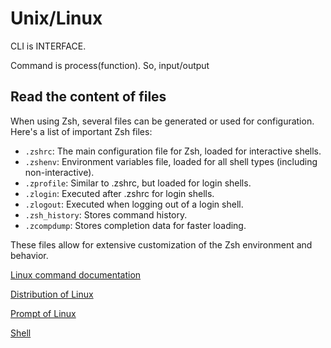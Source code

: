 # Unix/Linux

CLI is INTERFACE.

Command is process(function). So, input/output

## Read the content of files

When using Zsh, several files can be generated or used for configuration. Here's a list of important Zsh files:

- `.zshrc`: The main configuration file for Zsh, loaded for interactive shells.
- `.zshenv`: Environment variables file, loaded for all shell types (including non-interactive).
- `.zprofile`: Similar to .zshrc, but loaded for login shells.
- `.zlogin`: Executed after .zshrc for login shells.
- `.zlogout`: Executed when logging out of a login shell.
- `.zsh_history`: Stores command history.
- `.zcompdump`: Stores completion data for faster loading.

These files allow for extensive customization of the Zsh environment and behavior.

[Linux command documentation](Unix%20Linux%20679458a0b7b14a2f9a52e33db34b7443/Linux%20command%20documentation%20e4f4e2df3d0e4c54ab1ceaa06540dbfc.md)

[Distribution of Linux](Unix%20Linux%20679458a0b7b14a2f9a52e33db34b7443/Distribution%20of%20Linux%208db5597cdc3c45bd973cb4cafc126bd5.md)

[Prompt of Linux](Unix%20Linux%20679458a0b7b14a2f9a52e33db34b7443/Prompt%20of%20Linux%201cdc60b0314b403a8ab8e641ec6349c7.md)

[Shell](Unix%20Linux%20679458a0b7b14a2f9a52e33db34b7443/Shell%200e991a32a31e4cc49dbbaa7b43553d5e.md)